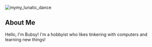 ![mymy_lunatic_dance](https://github.com/BubsyOrange/BubsyOrange/assets/95828808/9f641e30-2803-4650-98e5-07209e0a0d1c)

## About Me
Hello, I'm Bubsy! I'm a hobbyist who likes tinkering with computers and learning new things!
